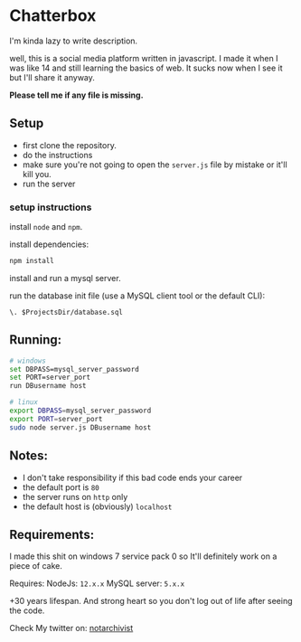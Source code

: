 # Chatterbox

I'm kinda lazy to write description.

well, this is a social media platform written in javascript.
I made it when I was like 14 and still learning the basics of web.
It sucks now when I see it but I'll share it anyway.

**Please tell me if any file is missing.**

## Setup
- first clone the repository.
- do the instructions
- make sure you're not going to open the ```server.js``` file by mistake or it'll kill you.
- run the server

### setup instructions
install ```node``` and ```npm```.

install dependencies:
```bash
npm install
```

install and run a mysql server.

run the database init file (use a MySQL client tool or the default CLI):
```
\. $ProjectsDir/database.sql
```

## Running:
```bash
# windows
set DBPASS=mysql_server_password
set PORT=server_port
run DBusername host

# linux
export DBPASS=mysql_server_password
export PORT=server_port
sudo node server.js DBusername host
```

## Notes:
- I don't take responsibility if this bad code ends your career
- the default port is ```80```
- the server runs on ```http``` only
- the default host is (obviously) ```localhost```

## Requirements:
I made this shit on windows 7 service pack 0 so It'll definitely work on a piece of cake.

Requires:
NodeJs: ```12.x.x```
MySQL server: ```5.x.x```

+30 years lifespan.
And strong heart so you don't log out of life after seeing the code.

Check My twitter on: [notarchivist](https://x.com/notarchivist)
